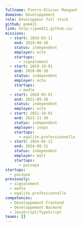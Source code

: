 ```yaml
---
fullname: Pierre-Olivier Mauguet
domaine: Développement
role: Développeur full stack
github: pom421
link: http://pom421.github.io/
missions:
  - start: 2019-03-11
    end: 2019-08-30
    status: independent
    employer: octo
    startups:
      - signalement
  - start: 2019-10-01
    end: 2020-06-30
    status: independent
    employer: octo
    startups:
      - medle
  - start: 2020-05-01
    end: 2021-09-30
    status: independent
    employer: octo
  - start: 2021-10-01
    end: 2023-11-30
    status: independent
    employer: inops
    startups:
      - egalite.professionnelle
  - start: 2024-02-12
    end: 2024-08-31
    status: independent
    employer: malt
    startups:
      - pacoupa
startups:
  - pacoupa
previously:
  - signalement
  - medle
  - egalite.professionnelle
competences:
  - Développement Frontend
  - Développement Backend
  - JavaScript/TypeScript
teams: []
---
```

